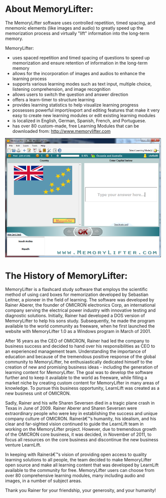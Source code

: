 # About MemoryLifter: 

The MemoryLifter software uses controlled repetition, timed spacing, and mnemonic elements (like images and audio) to greatly speed up the memorization process and virtually "lift" information into the long-term memory. 

MemoryLifter:
* uses spaced repetition and timed spacing of questions to speed up memorization and ensure retention of information in the long-term memory
* allows for the incorporation of images and audios to enhance the learning process
* supports various learning modes such as text input, multiple choice, listening comprehension, and image recognition
* allows users to switch the question and answer direction
* offers a learn-timer to structure learning
* provides learning statistics to help visualize learning progress
* possesses powerful import/export and editing features that make it very easy to create new learning modules or edit existing learning modules
* is localized in English, German, Spanish, French, and Portuguese.
* has over 80 custom-made, free Learning Modules that can be downloaded from: http://www.memorylifter.com

![MemoryLifter](/docs/Home_image_2.png?raw=true)

# The History of MemoryLifter: 

MemoryLifter is a flashcard study software that employs the scientific method of using card boxes for memorization developed by Sebastian Leitner, a pioneer in the field of learning. The software was developed by Rainer Aberer, the founder of OMICRON electronics Corp, an international company serving the electrical power industry with innovative testing and diagnostic solutions. Initially, Rainer had developed a DOS version of MemoryLifter to help his sons study. Subsequently, he made the program available to the world community as freeware, when he first launched the website with MemoryLifter 1.0 as a Windows program in March of 2001. 

After 16 years as the CEO of OMICRON, Rainer had led the company to business success and decided to hand over his responsibilities as CEO to an experienced management team. Understanding the importance of education and because of the tremendous positive response of the global community to MemoryLifter, he enthusiastically dedicated himself to the creation of new and promising business ideas - including the generation of learning content for MemoryLifter. The goal was to develop the software further and to keep it available to the world as freeware, while filling a market niche by creating custom content for MemoryLifter in many areas of knowledge. To pursue this business opportunity, LearnLift was created as a new business unit of OMICRON. 

Sadly, Rainer and his wife Sharen Seversen died in a tragic plane crash in Texas in June of 2009. Rainer Aberer and Sharen Seversen were extraordinary people who were key in establishing the success and unique company culture of OMICRON. Rainerâ€™s humanity, his idealism, and his clear and far-sighted vision continued to guide the LearnLift team in working on the MemoryLifter project. However, due to tremendous growth of the OMICRON core business, it was decided, in November of 2011, to focus all resources on the core business and discontinue the new business venture LearnLift. 

In keeping with Rainerâ€™s vision of providing open access to quality learning solutions to all people, the team decided to make MemoryLifter open source and make all learning content that was developed by LearnLift available to the community for free. MemoryLifter users can choose from over 80 comprehensive learning modules, many including audio and images, in a number of subject areas. 

Thank you Rainer for your friendship, your generosity, and your humanity! 

